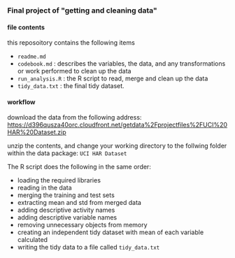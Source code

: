 ### Final project of "getting and cleaning data"
#### file contents
this reposoitory contains the following items
- `readme.md`
- `codebook.md` : describes the variables, the data, and any transformations or work performed to clean up the data
- `run_analysis.R` : the R script to read, merge and clean up the data
- `tidy_data.txt` : the final tidy dataset.

#### workflow

download the data from the following address:
https://d396qusza40orc.cloudfront.net/getdata%2Fprojectfiles%2FUCI%20HAR%20Dataset.zip

unzip the contents, and change your working directory to the follwing folder within the data package:
`UCI HAR Dataset`

The R script does the following in the same order:
- loading the required libraries
- reading in the data
- merging the training and test sets
- extracting mean and std from merged data
- adding descriptive activity names
- adding descriptive variable names
- removing unnecessary objects from memory
- creating an independent tidy dataset with mean of each variable calculated
- writing the tidy data to a file called `tidy_data.txt`

